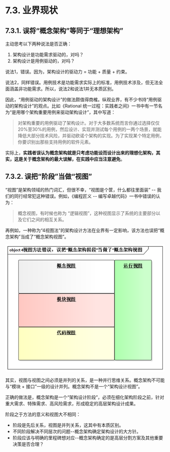 # 7.3. 业界现状

## 7.3.1. 误将“概念架构”等同于“理想架构”

主动思考以下两种说法是否正确：

1. 架构设计是功能需求驱动的，对吗？
2. 架构设计是用例驱动的，对吗？

说法1，错误。因为，架构设计的驱动力 = 功能 + 质量 + 约束。

说法2，同样错误。用例技术是功能需求实际上的标准，用例技术涉及，但无法全面涵盖非功能需求。所以，说法2和说法1并无本质区别。

因此，“用例驱动的架构设计”的做法颇值得商榷。纵观业界，有不少书持“用例驱动的架构设计”的观点。比如《Rational 统一过程：实践者之间》一书中有一节名为“是用哪个架构重要用例来驱动架构设计”，其中写道：

> 对架构重要的用例驱动了架构设计。对于大多数系统而言你通过选择仅仅20%至30%的用例，然后设计、实现并测试每个用例的一两个场景，就能降低大部分技术风险，并驱动欧诺个架构的实现。为了实现某个特定用例，你要识别出那些支持用例的软件元素。

实际上，**实践者误认为概念架构就是只考虑功能设而设计出来的理想化架构，其实，这是关于概念架构的最大误解，在实践中应当注意避免**。

## 7.3.2. 误把“阶段”当做“视图”

“视图”是架构领域的热门词汇，但很不幸，“视图是个筐，什么都往里面装” -- 我们的同行经常犯这种错误。例如，《编程匠义 -- 编写卓越代码》一书中错误的认为：

> 概念视图，有时候也称为 “逻辑视图”，这种视图显示了系统的主要部分以及它们之间的相互关系。

再例如，一种称为“4视图法”的架构设计方法在业界有一定影响，该方法也误把“概念架构”当成了“概念架构视图”。

![4视图方法错误：误把“概念架构阶段”当做了“概念架构视图”](images/4视图方法错误：误把“概念架构阶段”当做了“概念架构视图.png)

其实，视图与视图之间必须是并列的关系，是一种并行思维关系。概念架构不可能与“模块 + 接口”一级的设计并列。概念架构不是一个“架构设计视图”。

正确的做法是，概念架构是一个“架构设计阶段”，必须在细化架构阶段之前，针对重大需求、特殊需求、高风险需求，形成稳定的高层架构设计成果。

阶段之于方法的意义和视图大不相同：

- 阶段是先后关系，视图是并列关系，这其中有本质区别。
- 不同阶段解决不同层次的问题--概念架构确定架构设计的大方针。
- 阶段应该与明确的里程碑想对应--概念架构确定的是高层分割方案及其他重要决策是否合理？
